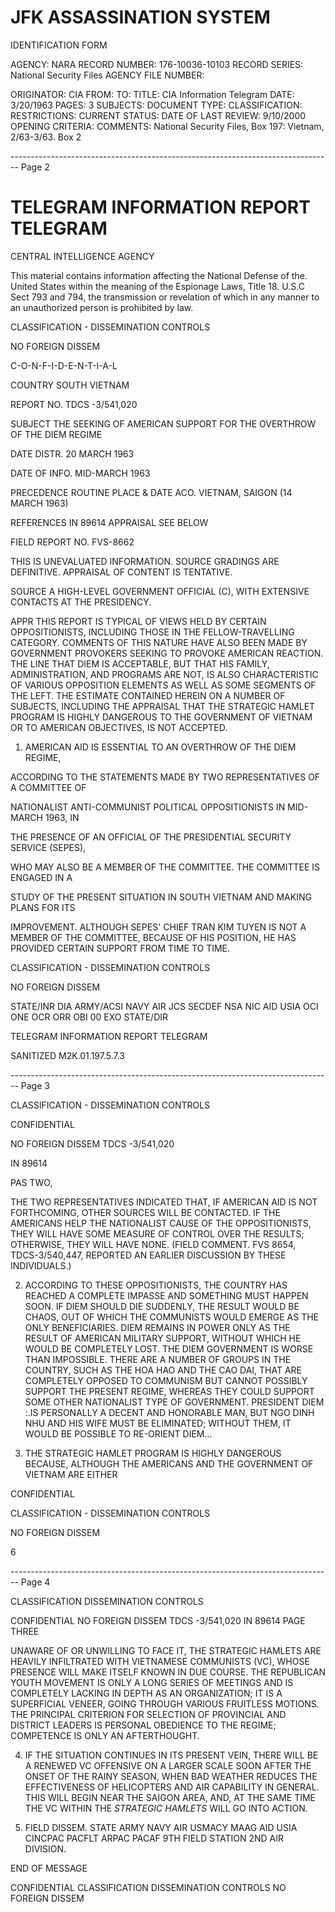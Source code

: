 # JFK ASSASSINATION SYSTEM
IDENTIFICATION FORM

AGENCY: NARA
RECORD NUMBER: 176-10036-10103
RECORD SERIES: National Security Files
AGENCY FILE NUMBER:

ORIGINATOR: CIA
FROM:
TO:
TITLE: CIA Information Telegram
DATE: 3/20/1963
PAGES: 3
SUBJECTS:
DOCUMENT TYPE:
CLASSIFICATION:
RESTRICTIONS:
CURRENT STATUS:
DATE OF LAST REVIEW: 9/10/2000
OPENING CRITERIA:
COMMENTS: National Security Files, Box 197: Vietnam, 2/63-3/63. Box 2


-------------------------------------------------------------------------------- Page 2

# TELEGRAM INFORMATION REPORT TELEGRAM

CENTRAL INTELLIGENCE AGENCY

This material contains information affecting the National Defense of the. United States within the meaning of the Espionage Laws, Title 18. U.S.C Sect 793 and 794, the transmission or revelation of which in any manner to an unauthorized person is prohibited by law.

CLASSIFICATION - DISSEMINATION CONTROLS

NO FOREIGN DISSEM

C-O-N-F-I-D-E-N-T-I-A-L

COUNTRY
SOUTH VIETNAM

REPORT NO. TDCS -3/541,020

SUBJECT
THE SEEKING OF AMERICAN SUPPORT FOR
THE OVERTHROW OF THE DIEM REGIME

DATE DISTR. 20 MARCH 1963

DATE OF
INFO.
MID-MARCH 1963

PRECEDENCE
ROUTINE
PLACE &
DATE ACO.
VIETNAM, SAIGON (14 MARCH 1963)

REFERENCES
IN 89614
APPRAISAL
SEE BELOW

FIELD REPORT NO.
FVS-8662

THIS IS UNEVALUATED INFORMATION. SOURCE GRADINGS ARE DEFINITIVE. APPRAISAL OF CONTENT IS TENTATIVE.

SOURCE A HIGH-LEVEL GOVERNMENT OFFICIAL (C), WITH EXTENSIVE CONTACTS AT THE PRESIDENCY.

APPR THIS REPORT IS TYPICAL OF VIEWS HELD BY CERTAIN OPPOSITIONISTS, INCLUDING THOSE
IN THE FELLOW-TRAVELLING CATEGORY. COMMENTS OF THIS NATURE HAVE ALSO BEEN MADE
BY GOVERNMENT PROVOKERS SEEKING TO PROVOKE AMERICAN REACTION. THE LINE THAT
DIEM IS ACCEPTABLE, BUT THAT HIS FAMILY, ADMINISTRATION, AND PROGRAMS ARE NOT,
IS ALSO CHARACTERISTIC OF VARIOUS OPPOSITION ELEMENTS AS WELL AS SOME SEGMENTS
OF THE LEFT. THE ESTIMATE CONTAINED HEREIN ON A NUMBER OF SUBJECTS, INCLUDING
THE APPRAISAL THAT THE STRATEGIC HAMLET PROGRAM IS HIGHLY DANGEROUS TO THE
GOVERNMENT OF VIETNAM OR TO AMERICAN OBJECTIVES, IS NOT ACCEPTED.

1. AMERICAN AID IS ESSENTIAL TO AN OVERTHROW OF THE DIEM REGIME,

ACCORDING TO THE STATEMENTS MADE BY TWO REPRESENTATIVES OF A COMMITTEE OF

NATIONALIST ANTI-COMMUNIST POLITICAL OPPOSITIONISTS IN MID-MARCH 1963, IN

THE PRESENCE OF AN OFFICIAL OF THE PRESIDENTIAL SECURITY SERVICE (SEPES),

WHO MAY ALSO BE A MEMBER OF THE COMMITTEE. THE COMMITTEE IS ENGAGED IN A

STUDY OF THE PRESENT SITUATION IN SOUTH VIETNAM AND MAKING PLANS FOR ITS

IMPROVEMENT. ALTHOUGH SEPES' CHIEF TRAN KIM TUYEN IS NOT A MEMBER OF THE
COMMITTEE, BECAUSE OF HIS POSITION, HE HAS PROVIDED CERTAIN SUPPORT FROM TIME TO TIME.

CLASSIFICATION - DISSEMINATION CONTROLS

NO FOREIGN DISSEM

STATE/INR DIA ARMY/ACSI NAVY AIR JCS SECDEF NSA NIC AID USIA OCI ONE OCR ORR OBI 00 EXO
STATE/DIR

TELEGRAM INFORMATION REPORT TELEGRAM

SANITIZED M2K.01.197.5.7.3


-------------------------------------------------------------------------------- Page 3

CLASSIFICATION - DISSEMINATION CONTROLS

CONFIDENTIAL

NO FOREIGN DISSEM TDCS -3/541,020

IN 89614

PAS TWO,

THE TWO REPRESENTATIVES INDICATED THAT, IF AMERICAN AID IS NOT FORTHCOMING, OTHER SOURCES WILL BE CONTACTED. IF THE AMERICANS HELP THE NATIONALIST CAUSE OF THE OPPOSITIONISTS, THEY WILL HAVE SOME MEASURE OF CONTROL OVER THE RESULTS; OTHERWISE, THEY WILL HAVE NONE. (FIELD COMMENT. FVS 8654, TDCS-3/540,447, REPORTED AN EARLIER DISCUSSION BY THESE INDIVIDUALS.)

2. ACCORDING TO THESE OPPOSITIONISTS, THE COUNTRY HAS REACHED A COMPLETE IMPASSE AND SOMETHING MUST HAPPEN SOON. IF DIEM SHOULD DIE SUDDENLY, THE RESULT WOULD BE CHAOS, OUT OF WHICH THE COMMUNISTS WOULD EMERGE AS THE ONLY BENEFICIARIES. DIEM REMAINS IN POWER ONLY AS THE RESULT OF AMERICAN MILITARY SUPPORT, WITHOUT WHICH HE WOULD BE COMPLETELY LOST. THE DIEM GOVERNMENT IS WORSE THAN IMPOSSIBLE. THERE ARE A NUMBER OF GROUPS IN THE COUNTRY, SUCH AS THE HOA HAO AND THE CAO DAI, THAT ARE COMPLETELY OPPOSED TO COMMUNISM BUT CANNOT POSSIBLY SUPPORT THE PRESENT REGIME, WHEREAS THEY COULD SUPPORT SOME OTHER NATIONALIST TYPE OF GOVERNMENT. PRESIDENT DIEM :.IS PERSONALLY A DECENT AND HONORABLE MAN, BUT NGO DINH NHU AND HIS WIFE MUST BE ELIMINATED; WITHOUT THEM, IT WOULD BE POSSIBLE TO RE-ORIENT DIEM...

3. THE STRATEGIC HAMLET PROGRAM IS HIGHLY DANGEROUS BECAUSE, ALTHOUGH THE AMERICANS AND THE GOVERNMENT OF VIETNAM ARE EITHER

CONFIDENTIAL

CLASSIFICATION - DISSEMINATION CONTROLS

NO FOREIGN DISSEM

6


-------------------------------------------------------------------------------- Page 4

CLASSIFICATION DISSEMINATION CONTROLS

CONFIDENTIAL
NO FOREIGN DISSEM TDCS -3/541,020 IN 89614 PAGE THREE

UNAWARE OF OR UNWILLING TO FACE IT, THE STRATEGIC HAMLETS ARE
HEAVILY INFILTRATED WITH VIETNAMESE COMMUNISTS (VC), WHOSE
PRESENCE WILL MAKE ITSELF KNOWN IN DUE COURSE. THE REPUBLICAN
YOUTH MOVEMENT IS ONLY A LONG SERIES OF MEETINGS AND IS
COMPLETELY LACKING IN DEPTH AS AN ORGANIZATION; IT IS A
SUPERFICIAL VENEER, GOING THROUGH VARIOUS FRUITLESS MOTIONS.
THE PRINCIPAL CRITERION FOR SELECTION OF PROVINCIAL AND
DISTRICT LEADERS IS PERSONAL OBEDIENCE TO THE REGIME; COMPETENCE
IS ONLY AN AFTERTHOUGHT.

4. IF THE SITUATION CONTINUES IN ITS PRESENT VEIN, THERE
   WILL BE A RENEWED VC OFFENSIVE ON A LARGER SCALE SOON AFTER
   THE ONSET OF THE RAINY SEASON, WHEN BAD WEATHER REDUCES THE
   EFFECTIVENESS OF HELICOPTERS AND AIR CAPABILITY IN GENERAL.
   THIS WILL BEGIN NEAR THE SAIGON AREA, AND, AT THE SAME TIME
   THE VC WITHIN THE *STRATEGIC HAMLETS* WILL GO INTO ACTION.

5. FIELD DISSEM. STATE ARMY NAVY AIR USMACY MAAG AID
   USIA CINCPAC PACFLT ARPAC PACAF 9TH FIELD STATION 2ND AIR DIVISION.

END OF MESSAGE

CONFIDENTIAL
CLASSIFICATION DISSEMINATION CONTROLS
NO FOREIGN DISSEM
